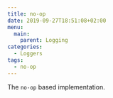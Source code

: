 ```yaml
---
title: no-op
date: 2019-09-27T18:51:08+02:00
menu:
  main:
    parent: Logging
categories:
  - Loggers
tags:
  - no-op
---
```


The `no-op` based implementation.
